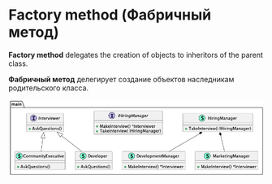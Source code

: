 # Factory method (Фабричный метод)

**Factory method** delegates the creation of objects to inheritors of the parent class.

**Фабричный метод** делегирует создание объектов наследникам родительского класса.

![UML Diagram](diag.png)

